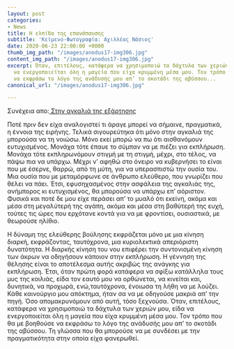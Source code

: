 ```yaml
---
layout: post
categories:
- News
title: Η ελπίδα της επανάπαυσης
subtitle: 'Κείμενο-Φωτογραφία: Αχιλλέας Νάσιος'
date: 2020-06-23 22:00:00 +0000
thumb_img_path: "/images/anodus17-img306.jpg"
content_img_path: "/images/anodus17-img306.jpg"
excerpt: Όταν, επιτέλους, κατάφερα να χρησιμοποιώ τα δάχτυλα των χεριών μου, είδα
  να ενεργοποιείται όλη η μαγεία που είχα κρυμμένη μέσα μου. Τον τρόπο που θα με βοηθούσε
  να εκφράσω το λόγο της ανάδυσής μου απ’ το σκοτάδι της αβύσσου...
canonical_url: "/images/anodus17-img306.jpg"

---
```

Συνέχεια απο:<a href="https://hocusphotus.com/posts/anodus-16/" target="blank"> Στην αγκαλιά της εξάρτησης</a>

Ποτέ πριν δεν είχα αναλογιστεί τι άραγε μπορεί να σήμαινε, πραγματικά, η έννοια της ειρήνης. Τελικά σιγουρεύτηκα ότι μόνο στην αγκαλιά της μπορούσα να τη νοιώσω. Μόνο εκεί μπορώ να πω ότι αισθανόμουν ευτυχισμένος. Μονάχα τότε έπαυε το σύμπαν να με πιέζει για εκπλήρωση. Μονάχα τότε εκπληρωνόμουν στιγμή με τη στιγμή, μέχρι, στο τέλος, να πάψω πια να υπάρχω. Μέχρι ν’ αφηθώ στο όνειρο να κυβερνήσει το είναι που με έσερνε, θαρρώ, από τη μύτη, για να υπερασπιστώ την ουσία του. Μια ουσία που με μεταμόρφωνε σε άνθρωπο ελεύθερο, που γνωρίζει που θέλει να πάει. Έτσι, εφυσηχασμένος στην ασφάλεια της αγκαλιάς της, ανήμπορος κι ευτυχισμένος, θα μπορούσα να υπάρχω επ’ αόριστον. Φυσικά και ποτέ δε μου είχε περάσει απ’ το μυαλό ότι εκείνη, ακόμα και μέσα στη μεγαλύτερή της αγάπη, ακόμα και μέσα στη βαθύτερή της ευχή, τούτες τις ώρες που ερχότανε κοντά για να με φροντίσει, ουσιαστικά, με θεωρούσε ηλίθιο.

Η δύναμη της ελεύθερης βούλησης εκφράζεται μόνο με μια κίνηση διαρκή, εκφράζοντας, ταυτόχρονα, μια κυριολεκτικά απεριόριστη δυνατότητα. Η διαρκής κίνηση του νου επιφέρει την συντονισμένη κίνηση των άκρων να οδηγήσουν κάποιον στην εκπλήρωση. Η γέννηση της θέλησης είναι το αποτέλεσμα αυτής ακριβώς της ανάγκης για εκπλήρωση. Έτσι, όταν πρώτη φορά κατάφερα να σφίξω κατάλληλα τους μυς της κοιλιάς, είδα τον εαυτό μου να ορθώνεται, να κινείται και, δυνητικά, να προχωρά, ενώ,ταυτόχρονα, ένοιωσα τη λήθη να με λούζει. Κάθε καινούργιο μου απόκτημα, ήταν σα να με οδηγούσε μακριά απ’ την πηγή. Όσο απομακρυνόμουν από αυτή, τόσο ξεχνούσα. Όταν, επιτέλους, κατάφερα να χρησιμοποιώ τα δάχτυλα των χεριών μου, είδα να ενεργοποιείται όλη η μαγεία που είχα κρυμμένη μέσα μου. Τον τρόπο που θα με βοηθούσε να εκφράσω το λόγο της ανάδυσής μου απ’ το σκοτάδι της αβύσσου. Τη γλώσσα που θα μπορούσε να με συνδέσει με την πραγματικότητα στην οποία είχα φανερωθεί. 